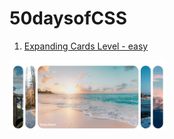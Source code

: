 # 50daysofCSS

1. [Expanding Cards Level - easy](https://github.com/saketbyte/50daysofCSS/tree/main/expanding_cards) 
<img src="https://github.com/saketbyte/50daysofCSS/blob/main/expanding_cards/Click%20to%20expand.jpg" width="250"/>
